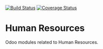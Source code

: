[![Build Status](https://travis-ci.org/OCA/hr.svg?branch=7.0)](https://travis-ci.org/OCA/hr)
[![Coverage Status](https://coveralls.io/repos/OCA/hr/badge.png?branch=7.0)](https://coveralls.io/r/OCA/hr?branch=7.0)

Human Resources
===============

Odoo modules related to Human Resources.
